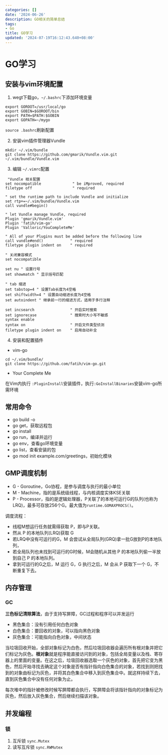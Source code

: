 ```yaml
---
categories: []
date: '2024-06-26'
description: GO相关的简单总结
tags:
- Go
title: GO学习
updated: '2024-07-19T16:12:43.640+08:00'
---
```

# GO学习

## 安装与vim环境配置

1. wegt下载go，`~/.bashrc`下添加环境变量

```shell
export GOROOT=/usr/local/go
export GOBIN=$GOROOT/bin
export PATH=$PATH:$GOBIN
export GOPATH=~/mygo
```

`source .bashrc`刷新配置

2. 安装vim插件管理器Vundle

```shell
mkdir ~/.vim/bundle
git clone https://github.com/gmarik/Vundle.vim.git ~/.vim/bundle/Vundle.vim
```

3. 编辑 `~/.vimrc`配置

```vim
 "Vundle 相关配置
set nocompatible              " be iMproved, required
filetype off                  " required

" set the runtime path to include Vundle and initialize
set rtp+=~/.vim/bundle/Vundle.vim
call vundle#begin()

" let Vundle manage Vundle, required
Plugin 'gmarik/Vundle.vim'
Plugin 'fatih/vim-go'
Plugin 'Valloric/YouCompleteMe'

" All of your Plugins must be added before the following line
call vundle#end()            " required
filetype plugin indent on    " required

" 关闭兼容模式
set nocompatible

set nu " 设置行号
set showmatch " 显示括号匹配

" tab 缩进
set tabstop=4 " 设置Tab长度为4空格
set shiftwidth=4 " 设置自动缩进长度为4空格
set autoindent " 继承前一行的缩进方式，适用于多行注释

set incsearch                " 开启实时搜索
set ignorecase               " 搜索时大小写不敏感
syntax enable
syntax on                    " 开启文件类型侦测
filetype plugin indent on    " 启用自动补全
```

4. 安装和配置插件

- vim-go

```shell
cd ~/.vim/bundle/
git clone https://github.com/fatih/vim-go.git
```

- Your Complete Me

在Vim内执行 `:PluginInstall`安装插件，执行`:GoInstallBinaries`安装vim-go所需环境

## 常用命令

- go build -o
- go get，获取远程包
- go install
- go run，编译并运行
- go env，查看go环境变量
- go list，查看安装的包
- go mod init example.com/greetings，初始化模块

## GMP调度机制

* G - Goroutine，Go协程，是参与调度与执行的最小单位
* M - Machine，指的是系统级线程，与内核调度实体KSE关联
* P - Processor，指的是逻辑处理器，P关联了的本地可运行G的队列(也称为LRQ)，最多可存放256个G。最大值为`runtime.GOMAXPROCS()`。

调度流程：

* 线程M想运行任务就需得获取 P，即与P关联。
* 然从 P 的本地队列(LRQ)获取 G
* 若LRQ中没有可运行的G，M 会尝试从全局队列(GRQ)拿一批G放到P的本地队列，
* 若全局队列也未找到可运行的G时候，M会随机从其他 P 的本地队列偷一半放到自己 P 的本地队列。
* 拿到可运行的G之后，M 运行 G，G 执行之后，M 会从 P 获取下一个 G，不断重复下去。

## 内存管理

### GC

**三色标记清除算法**，由于支持写屏障，GC过程和程序可以并发运行

- 黑色集合：没有引用任何白色对象
- 白色集合：要回收的对象，可以指向黑色对象
- 灰色集合：可能指向白色对象，中间状态

当垃圾回收开始，全部对象标记为白色，然后垃圾回收器会遍历所有根对象并把它们标记为灰色。**根对象**就是程序能直接访问到的对象，包括全局变量以及栈、寄存器上的里面的变量。在这之后，垃圾回收器选取一个灰色的对象，首先把它变为黑色，然后开始寻找去确定这个对象是否有指针指向白色集合的对象，若找到则把找到的对象由标记为灰色，并将其白色集合中移入到灰色集合中。就这样持续下去，直到灰色集合中没有任何对象为止。

每次堆中的指针被修改时候写屏障都会执行，写屏障会将该指针指向的对象标记为灰色，然后放入灰色集合，然后继续扫描该对象。

## 并发编程

### 锁

1. 互斥锁 `sync.Mutex`
2. 读写互斥锁 `sync.RWMutex`
